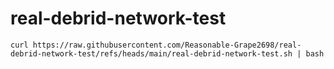 # real-debrid-network-test

```
curl https://raw.githubusercontent.com/Reasonable-Grape2698/real-debrid-network-test/refs/heads/main/real-debrid-network-test.sh | bash
```

